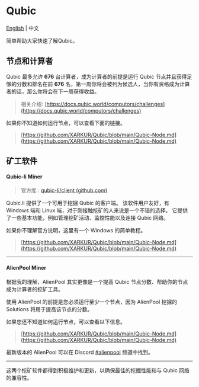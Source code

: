 # Qubic

[English](https://github.com/XARKUR/Qubic/blob/main/README.md) | 中文

简单帮助大家快速了解Qubic。



## 节点和计算者

Qubic 最多允许 **676** 台计算者，成为计算者的前提是运行 Qubic 节点并且获得足够的分数和排名在前 **676** 名，第一周你将会被列为候选人，当你有资格成为计算者的话，那么你将会在下一周获得收益。

> 相关介绍: [https://docs.qubic.world/computors/challenges](https://docs.qubic.world/computors/challenges)



如果你不知道如何运行节点，可以查看下面的链接。

> [https://github.com/XARKUR/Qubic/blob/main/Qubic-Node.md](https://github.com/XARKUR/Qubic/blob/main/Qubic-Node.md)



## 矿工软件

#### Qubic-li Miner

> 官方库 : [qubic-li/client (github.com)](https://github.com/qubic-li/client)

Qubic.li 提供了一个可用于挖掘 Qubic 的客户端。 该软件用户友好，有 Windows 端和 Linux 端，对于刚接触挖矿的人来说是一个不错的选择。 它提供了一些基本功能，例如管理挖矿活动、监控性能以及连接 Qubic 网络。



如果你不理解官方说明，这里有一个 Windows 的简单教程。

> [https://github.com/XARKUR/Qubic/blob/main/Qubic-Node.md](https://github.com/XARKUR/Qubic/blob/main/Qubic-Node.md)

***

#### AlienPool Miner

根据我的理解，AlienPool 其实更像是一个提高 Qubic 节点分数、帮助你的节点成为计算者的挖矿工具。

使用 AlienPool 的前提是您必须运行至少一个节点，因为 AlienPool 挖掘的 Solutions 将用于提高该节点的分数。

如果您还不知道如何运行节点，可以查看以下信息。

> [https://github.com/XARKUR/Qubic/blob/main/Qubic-Node.md](https://github.com/XARKUR/Qubic/blob/main/Qubic-Node.md)

最新版本的 AlienPool 可以在 Discord [#alienpool](https://discord.com/channels/768887649540243497/1090967907867054081) 频道中找到。

***

这两个挖矿软件都得到积极维护和更新，以确保最佳的挖掘性能和与 Qubic 网络的兼容性。
